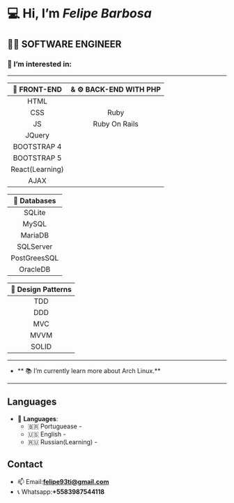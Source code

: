 :computer: Hi, I’m *Felipe Barbosa*
===================================
:man_technologist: SOFTWARE ENGINEER
-----------------------------------
### 👀 I’m interested in:
-----------------------------------

 
 |:art: **FRONT-END**  |  & :gear: **BACK-END WITH PHP** |
 |:---:| :---:|
 | HTML                 |                              |
 | CSS                  | Ruby                         |
 | JS                   | Ruby On Rails                |
 | JQuery               |                              |
 | BOOTSTRAP 4          |                              |
 | BOOTSTRAP 5          |                              |
 | React(Learning)      |                              |
 | AJAX                 |                              |


 

|:floppy_disk: **Databases**   |
|:---:|
|    SQLite                    |
|    MySQL                     |
|    MariaDB                   |
|    SQLServer                 |
|    PostGreesSQL              |
|    OracleDB                  |


| :triangular_ruler: **Design Patterns** | 
|:---:|
|       TDD          |
|       DDD          |
|       MVC          |       
|       MVVM         |
|       SOLID        |
      
 
------------------------------------------------------------------------------------------------

     
- ** :books: I’m currently learn more about Arch Linux.**


------------------------------------------------------------------------------------------------




Languages
------------------------------------------------------------------------------------------------

-  :speech_balloon: **Languages**:
    * :brazil: Portuguease -
    * :us: English -
    * :ru: Russian(Learning) -
 


Contact
------------------------------------------------------------------------------------------------
  
- 📫 Email:**felipe93ti@gmail.com**
- 📞 Whatsapp:**+5583987544118**
